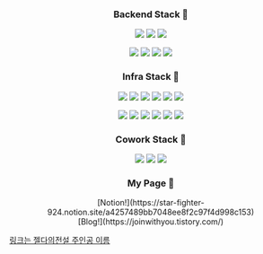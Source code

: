 

### <div align="center">  Backend Stack 🚀 </div>
<div align="center">  
<img src="https://img.shields.io/badge/SpringBoot-6DB33F?style=flat-square&logo=Springboot&logoColor=white"/> <img src="https://img.shields.io/badge/SpringCloud-6DB33F?style=flat-square&logo=Spring&logoColor=white"/> <img src="https://img.shields.io/badge/Spring Security-6DB33F?style=flat-square&logo=Springsecurity&logoColor=white"/>

<img src="https://img.shields.io/badge/Kafka-000000?style=flat-square&logo=apachekafka&logoColor=white"/> <img src="https://img.shields.io/badge/JWT-000000?style=flat-square&logo=jsonwebtokens&logoColor=white"/> <img src="https://img.shields.io/badge/Redis-d61900?style=flat-square&logo=redis&logoColor=white"/>  <img src="https://img.shields.io/badge/MariaDB-c0765a?style=flat-square&logo=mariadb&logoColor=white"/>
</div>
         

### <div align="center">  Infra Stack 🚀 </div>
<div align="center">   
<img src="https://img.shields.io/badge/jenkins-D24939?style=flat-square&logo=Jenkins&logoColor=white"/> <img src="https://img.shields.io/badge/Docker-2f62a4?style=flat-square&logo=Docker&logoColor=white"/> <img src="https://img.shields.io/badge/jenkins-D24939?style=flat-square&logo=Jenkins&logoColor=white"/> <img src="https://img.shields.io/badge/Swagger-6DB33F?style=flat-square&logo=swagger&logoColor=white"/> <img src="https://img.shields.io/badge/sonarqube-5894ca?style=flat-square&logo=sonarqube&logoColor=white"/> <img src="https://img.shields.io/badge/jacoco-750909?style=flat-square&logo=jacoco&logoColor=white"/>

<img src="https://img.shields.io/badge/ElasticSearch-f0bd00?style=flat-square&logo=elasticsearch&logoColor=white"/> <img src="https://img.shields.io/badge/ElasticAPM-ef4d98?style=flat-square&logo=ElasticAPM&logoColor=white"/> <img src="https://img.shields.io/badge/Kibana-00a796?style=flat-square&logo=kibana&logoColor=white"/> <img src="https://img.shields.io/badge/AWS S3-ff8200?style=flat-square&logo=amazons3&logoColor=white"/> <img src="https://img.shields.io/badge/AWS RDS-ff8200?style=flat-square&logo=amazonaws&logoColor=white"/> <img src="https://img.shields.io/badge/AWS-ff8200?style=flat-square&logo=amazonaws&logoColor=white"/>      
</div>
         
### <div align="center">  Cowork Stack 🚀 </div>
<div align="center">   
 <img src="https://img.shields.io/badge/slack-4a154b?style=flat-square&logo=slack&logoColor=white"/> <img src="https://img.shields.io/badge/zenhub-4461fb?style=flat-square&logo=zenhub&logoColor=white"/> <img src="https://img.shields.io/badge/Notion-FFFFFF?style=flat-square&logo=notion&logoColor=black"/> 
</div>

    
### <div align="center"> My Page 🚀 </div>
<div align="center">[Notion!](https://star-fighter-924.notion.site/a4257489bb7048ee8f2c97f4d998c153)</div>
<div align="center">
[Blog!](https://joinwithyou.tistory.com/)
</div>


[링크는 젤다의전설 주인공 이름](http://zeldahagoshipda.com)
